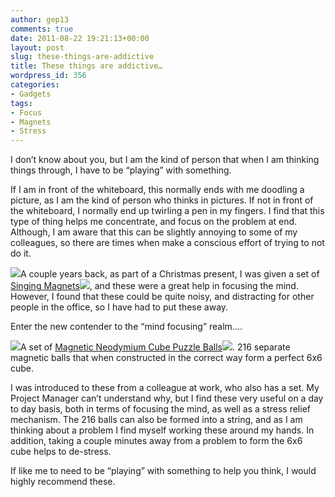 ```yaml
---
author: gep13
comments: true
date: 2011-08-22 19:21:13+00:00
layout: post
slug: these-things-are-addictive
title: These things are addictive…
wordpress_id: 356
categories:
- Gadgets
tags:
- Focus
- Magnets
- Stress
---
```


I don’t know about you, but I am the kind of person that when I am thinking things through, I have to be “playing” with something.

 

If I am in front of the whiteboard, this normally ends with me doodling a picture, as I am the kind of person who thinks in pictures. If not in front of the whiteboard, I normally end up twirling a pen in my fingers. I find that this type of thing helps me concentrate, and focus on the problem at end. Although, I am aware that this can be slightly annoying to some of my colleagues, so there are times when make a conscious effort of trying to not do it.

 

[![](http://ws.assoc-amazon.co.uk/widgets/q?_encoding=UTF8&Format=_SL110_&ASIN=B002F7NTM2&MarketPlace=GB&ID=AsinImage&WS=1&tag=www6thprimeco-21&ServiceVersion=20070822)](http://www.amazon.co.uk/gp/product/B002F7NTM2/ref=as_li_ss_il?ie=UTF8&tag=www6thprimeco-21&linkCode=as2&camp=1634&creative=19450&creativeASIN=B002F7NTM2)A couple years back, as part of a Christmas present, I was given a set of [Singing Magnets](http://www.amazon.co.uk/gp/product/B002F7NTM2/ref=as_li_ss_tl?ie=UTF8&tag=www6thprimeco-21&linkCode=as2&camp=1634&creative=19450&creativeASIN=B002F7NTM2)![](http://www.assoc-amazon.co.uk/e/ir?t=&l=as2&o=2&a=B002F7NTM2), and these were a great help in focusing the mind. However, I found that these could be quite noisy, and distracting for other people in the office, so I have had to put these away.

 

Enter the new contender to the “mind focusing” realm….

 

[![](http://ws.assoc-amazon.co.uk/widgets/q?_encoding=UTF8&Format=_SL110_&ASIN=B004F86J76&MarketPlace=GB&ID=AsinImage&WS=1&tag=www6thprimeco-21&ServiceVersion=20070822)](http://www.amazon.co.uk/gp/product/B004F86J76/ref=as_li_ss_il?ie=UTF8&tag=www6thprimeco-21&linkCode=as2&camp=1634&creative=19450&creativeASIN=B004F86J76)A set of [Magnetic Neodymium Cube Puzzle Balls](http://www.amazon.co.uk/gp/product/B004F86J76/ref=as_li_ss_tl?ie=UTF8&tag=www6thprimeco-21&linkCode=as2&camp=1634&creative=19450&creativeASIN=B004F86J76)![](http://www.assoc-amazon.co.uk/e/ir?t=&l=as2&o=2&a=B004F86J76). 216 separate magnetic balls that when constructed in the correct way form a perfect 6x6 cube.

 

I was introduced to these from a colleague at work, who also has a set. My Project Manager can’t understand why, but I find these very useful on a day to day basis, both in terms of focusing the mind, as well as a stress relief mechanism. The 216 balls can also be formed into a string, and as I am thinking about a problem I find myself working these around my hands. In addition, taking a couple minutes away from a problem to form the 6x6 cube helps to de-stress.

 

If like me to need to be “playing” with something to help you think, I would highly recommend these.

